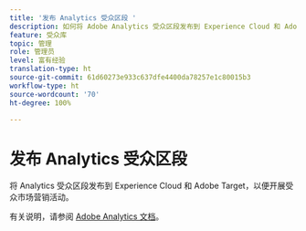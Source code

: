 ```yaml
---
title: '发布 Analytics 受众区段 '
description: 如何将 Adobe Analytics 受众区段发布到 Experience Cloud 和 Adobe Target，以便开展受众市场营销活动。
feature: 受众库
topic: 管理
role: 管理员
level: 富有经验
translation-type: ht
source-git-commit: 61d60273e933c637dfe4400da78257e1c80015b3
workflow-type: ht
source-wordcount: '70'
ht-degree: 100%

---
```



# 发布 Analytics 受众区段

将 Analytics 受众区段发布到 Experience Cloud 和 Adobe Target，以便开展受众市场营销活动。

有关说明，请参阅 [Adobe Analytics 文档](https://docs.adobe.com/content/help/zh-Hans/analytics/components/segmentation/segmentation-workflow/seg-publish.html)。
